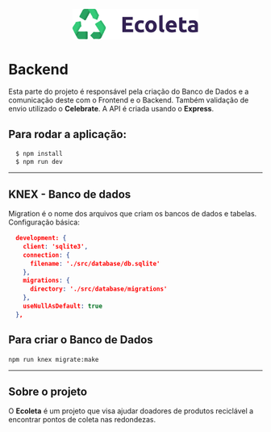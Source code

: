 <p align="center">
    <img alt="Ecoleta" src="../frontend/src/assets/logo.svg" width="250px" />
</p>

# Backend

Esta parte do projeto é responsável pela criação do Banco de Dados e a comunicação deste com o Frontend e o Backend. Também validação de envio utilizado o **Celebrate**. A API é criada usando o **Express**.

## Para rodar a aplicação:

```shell
  $ npm install
  $ npm run dev
```

---

## KNEX - Banco de dados

Migration é o nome dos arquivos que criam os bancos de dados e tabelas.
Configuração básica:

```json
  development: {
    client: 'sqlite3',
    connection: {
      filename: './src/database/db.sqlite'
    },
    migrations: {
      directory: './src/database/migrations'
    },
    useNullAsDefault: true
  },
```

## Para criar o Banco de Dados

```shell
npm run knex migrate:make
```

---

## Sobre o projeto

O **Ecoleta** é um projeto que visa ajudar doadores de produtos reciclável a encontrar pontos de coleta nas redondezas.
